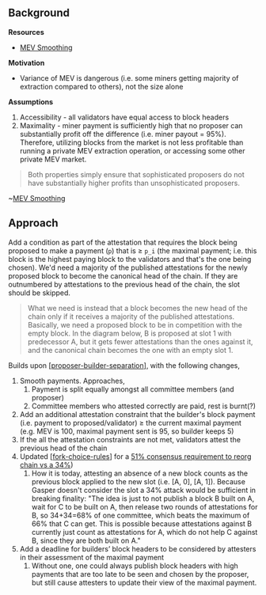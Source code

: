 ---
---

## Background

**Resources**

- [MEV Smoothing](https://notes.ethereum.org/@frankdfr/ryJ7fTyeF)

**Motivation**

- Variance of MEV is dangerous (i.e. some miners getting majority of extraction compared to others), not the size alone

**Assumptions**

1. Accessibility - all validators have equal access to block headers
2. Maximality - miner payment is sufficiently high that no proposer can substantially profit off the difference (i.e. miner payout = 95%). Therefore, utilizing blocks from the market is not less profitable than running a private MEV extraction operation, or accessing some other private MEV market.

> Both properties simply ensure that sophisticated proposers do not have substantially higher profits than unsophisticated proposers.

~[MEV Smoothing](https://notes.ethereum.org/@frankdfr/ryJ7fTyeF)

## Approach

Add a condition as part of the attestation that requires the block being proposed to make a payment (`p`) that is ≥ `p_i` (the maximal payment; i.e. this block is the highest paying block to the validators and that's the one being chosen). We'd need a majority of the published attestations for the newly proposed block to become the canonical head of the chain. If they are outnumbered by attestations to the previous head of the chain, the slot should be skipped.

> What we need is instead that a block becomes the new head of the chain only if it receives a majority of the published attestations. Basically, we need a proposed block to be in competition with the empty block. In the diagram below, B is proposed at slot 1 with predecessor A, but it gets fewer attestations than the ones against it, and the canonical chain becomes the one with an empty slot 1.

Builds upon [[proposer-builder-separation]], with the following changes,

1. Smooth payments. Approaches,
   1. Payment is split equally amongst all committee members (and proposer)
   2. Committee members who attested correctly are paid, rest is burnt(?)
2. Add an additional attestation constraint that the builder's block payment (i.e. payment to proposed/validator) ≥ the current maximal payment (e.g. MEV is 100, maximal payment sent is 95, so builder keeps 5)
3. If the all the attestation constraints are not met, validators attest the previous head of the chain
4. Updated [[fork-choice-rules]] for a [51% consensus requirement to reorg chain vs a 34%](https://www.crowdcast.io/e/reorg-wtf-summit/15))
   1. How it is today, attesting an absence of a new block counts as the previous block applied to the new slot (i.e. [A, 0], [A, 1]). Because Gasper doesn't consider the slot a 34% attack would be sufficient in breaking finality: "The idea is just to not publish a block B built on A, wait for C to be built on A, then release two rounds of attestations for B, so 34+34=68% of one committee, which beats the maximum of 66% that C can get. This is possible because attestations against B currently just count as attestations for A, which do not help C against B, since they are both built on A."
5. Add a deadline for builders’ block headers to be considered by attesters in their assessment of the maximal payment
   1. Without one, one could always publish block headers with high payments that are too late to be seen and chosen by the proposer, but still cause attesters to update their view of the maximal payment.

[//begin]: # "Autogenerated link references for markdown compatibility"
[proposer-builder-separation]: proposer-builder-separation "Proposer Builder Separation"
[fork-choice-rules]: fork-choice-rules "fork-choice-rules"
[//end]: # "Autogenerated link references"
